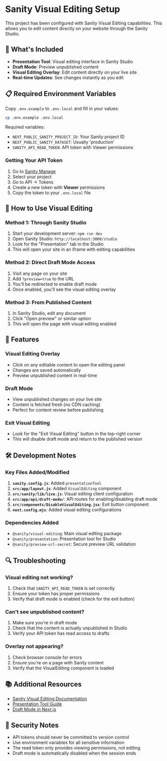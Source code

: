 # Sanity Visual Editing Setup

This project has been configured with Sanity Visual Editing capabilities. This allows you to edit content directly on your website through the Sanity Studio.

## 🚀 What's Included

- **Presentation Tool**: Visual editing interface in Sanity Studio
- **Draft Mode**: Preview unpublished content
- **Visual Editing Overlay**: Edit content directly on your live site
- **Real-time Updates**: See changes instantly as you edit

## 📋 Required Environment Variables

Copy `.env.example` to `.env.local` and fill in your values:

```bash
cp .env.example .env.local
```

Required variables:
- `NEXT_PUBLIC_SANITY_PROJECT_ID`: Your Sanity project ID
- `NEXT_PUBLIC_SANITY_DATASET`: Usually 'production'
- `SANITY_API_READ_TOKEN`: API token with Viewer permissions

### Getting Your API Token

1. Go to [Sanity Manage](https://manage.sanity.io)
2. Select your project
3. Go to API → Tokens
4. Create a new token with **Viewer** permissions
5. Copy the token to your `.env.local` file

## 🎯 How to Use Visual Editing

### Method 1: Through Sanity Studio

1. Start your development server: `npm run dev`
2. Open Sanity Studio: `http://localhost:3000/studio`
3. Look for the "Presentation" tab in the Studio
4. This will open your site in an iframe with editing capabilities

### Method 2: Direct Draft Mode Access

1. Visit any page on your site
2. Add `?preview=true` to the URL
3. You'll be redirected to enable draft mode
4. Once enabled, you'll see the visual editing overlay

### Method 3: From Published Content

1. In Sanity Studio, edit any document
2. Click "Open preview" or similar option
3. This will open the page with visual editing enabled

## 🔧 Features

### Visual Editing Overlay
- Click on any editable content to open the editing panel
- Changes are saved automatically
- Preview unpublished content in real-time

### Draft Mode
- View unpublished changes on your live site
- Content is fetched fresh (no CDN caching)
- Perfect for content review before publishing

### Exit Visual Editing
- Look for the "Exit Visual Editing" button in the top-right corner
- This will disable draft mode and return to the published version

## 🛠 Development Notes

### Key Files Added/Modified

1. **`sanity.config.js`**: Added `presentationTool`
2. **`src/app/layout.js`**: Added `VisualEditing` component
3. **`src/sanity/lib/live.js`**: Visual editing client configuration
4. **`src/app/api/draft-mode/`**: API routes for enabling/disabling draft mode
5. **`src/components/DisableVisualEditing.jsx`**: Exit button component
6. **`next.config.mjs`**: Added visual editing configurations

### Dependencies Added
- `@sanity/visual-editing`: Main visual editing package
- `@sanity/presentation`: Presentation tool for Studio
- `@sanity/preview-url-secret`: Secure preview URL validation

## 🔍 Troubleshooting

### Visual editing not working?
1. Check that `SANITY_API_READ_TOKEN` is set correctly
2. Ensure your token has proper permissions
3. Verify that draft mode is enabled (check for the exit button)

### Can't see unpublished content?
1. Make sure you're in draft mode
2. Check that the content is actually unpublished in Studio
3. Verify your API token has read access to drafts

### Overlay not appearing?
1. Check browser console for errors
2. Ensure you're on a page with Sanity content
3. Verify that the VisualEditing component is loaded

## 📚 Additional Resources

- [Sanity Visual Editing Documentation](https://www.sanity.io/docs/visual-editing)
- [Presentation Tool Guide](https://www.sanity.io/docs/presentation-tool)
- [Draft Mode in Next.js](https://nextjs.org/docs/app/building-your-application/configuring/draft-mode)

## 🔐 Security Notes

- API tokens should never be committed to version control
- Use environment variables for all sensitive information
- The read token only provides viewing permissions, not editing
- Draft mode is automatically disabled when the session ends